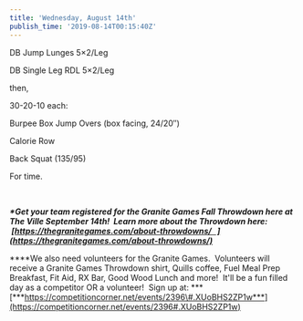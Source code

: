 ```yaml
---
title: 'Wednesday, August 14th'
publish_time: '2019-08-14T00:15:40Z'
---
```


DB Jump Lunges 5×2/Leg

DB Single Leg RDL 5×2/Leg

then,

30-20-10 each:

Burpee Box Jump Overs (box facing, 24/20″)

Calorie Row

Back Squat (135/95)

For time.

 

***\*Get your team registered for the Granite Games Fall Throwdown here
at The Ville September 14th!  Learn more about the Throwdown here:
 [https://thegranitegames.com/about-throwdowns/   ](https://thegranitegames.com/about-throwdowns/)***

***\*We also need volunteers for the Granite Games.  Volunteers will
receive a Granite Games Throwdown shirt, Quills coffee, Fuel Meal Prep
Breakfast, Fit Aid, RX Bar, Good Wood Lunch and more!  It'll be a fun
filled day as a competitor OR a volunteer!  Sign up
at: ***[***https://competitioncorner.net/events/2396\#.XUoBHS2ZP1w***](https://competitioncorner.net/events/2396#.XUoBHS2ZP1w)
